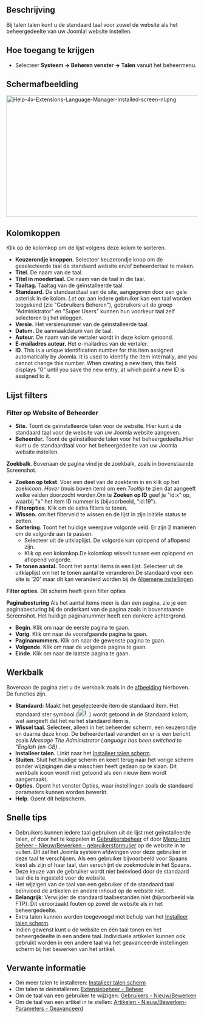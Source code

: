 <!-- Filename: Help4.x:Languages:_Installed / Display title: Talen: Geïnstalleerd -->

## Beschrijving

Bij talen talen kunt u de standaard taal voor zowel de website als het
beheergedeelte van uw Joomla! website instellen.

## Hoe toegang te krijgen

- Selecteer **Systeem → Beheren venster → Talen** vanuit het
  beheermenu.

## Schermafbeelding

<img
src="https://docs.joomla.org/images/thumb/e/e2/Help-4x-Extensions-Language-Manager-Installed-screen-nl.png/800px-Help-4x-Extensions-Language-Manager-Installed-screen-nl.png.jpeg"
decoding="async"
srcset="https://docs.joomla.org/images/e/e2/Help-4x-Extensions-Language-Manager-Installed-screen-nl.png 1.5x"
data-file-width="1145" data-file-height="457" width="800" height="319"
alt="Help-4x-Extensions-Language-Manager-Installed-screen-nl.png" />

## Kolomkoppen

Klik op de kolomkop om de lijst volgens deze kolom te sorteren.

- **Keuzerondje knoppen.** Selecteer keuzerondje knop om de
  geselecteerde taal de standaard website en/of beheerdertaal te maken.
- **Titel.** De naam van de taal.
- **Titel in moedertaal.** De naam van de taal in die taal.
- **Taaltag.** Taaltag van de geïnstalleerde taal.
- **Standaard.** De standaardtaal van de site, aangegeven door een gele
  asterisk in de kolom. *Let op*: aan iedere gebruiker kan een taal
  worden toegekend (zie "Gebruikers Beheren"), gebruikers uit de groep
  "Administrator" en "Super Users" kunnen hun voorkeur taal zelf
  selecteren bij het inloggen.
- **Versie.** Het versienummer van de geïnstalleerde taal.
- **Datum.** De aanmaakdatum van de taal.
- **Auteur.** De naam van de vertaler wordt in deze kolom getoond.
- **E-mailadres auteur.** Het e-mailadres van de vertaler.
- **ID**. This is a unique identification number for this item assigned
  automatically by Joomla. It is used to identify the item internally,
  and you cannot change this number. When creating a new item, this
  field displays "0" until you save the new entry, at which point a new
  ID is assigned to it.

## Lijst filters

### Filter op Website of Beheerder

- **Site.** Toont de geïnstalleerde talen voor de website. Hier kunt u
  de standaard taal voor de website van uw Joomla website aangeven.
- **Beheerder.** Toont de geïnstalleerde talen voor het
  beheergedeelte.Hier kunt u de standaardtaal voor het beheergedeelte
  van uw Joomla website instellen.

**Zoekbalk**. Bovenaan de pagina vind je de zoekbalk, zoals in
bovenstaande Screenshot.

- **Zoeken op tekst**. Voer een deel van de zoekterm in en klik op het
  zoekicoon. *Hover* (muis boven item) om een *Tooltip* te zien dat
  aangeeft welke velden doorzocht worden.Om te **Zoeken op ID** geef je
  "id:x" op, waarbij "x" het item ID nummer is (bijvoorbeeld, "id:19").
- **Filteropties**. Klik om de extra filters te tonen.
- **Wissen.** om het filterveld te wissen en de lijst in zijn initiële
  status te zetten.
- **Sortering**. Toont het huidige weergave volgorde veld. Er zijn 2
  manieren om de volgorde aan te passen:
  - Selecteer uit de uitklaplijst. De volgorde kan oplopend of aflopend
    zijn.
  - Klik op een kolomkop.De kolomkop wisselt tussen een oplopend en
    aflopend volgorde.
- **Te tonen aantal.** Toont het aantal items in een lijst. Selecteer
  uit de uitklaplijst om het te tonen aantal te veranderen.De standaard
  voor een site is '20' maar dit kan veranderd worden bij de [Algemene
  instellingen](https://docs.joomla.org/Help4.x:Site_Global_Configuration/nl#defaultlistlimit "Help4.x:Site Global Configuration/nl").

**Filter opties.** Dit scherm heeft geen filter opties

**Paginabesturing** Als het aantal items meer is dan een pagina, zie je
een paginabesturing bij de onderkant van de pagina zoals in bovenstaande
Screenshot. Het huidige paginanummer heeft een donkere
achtergrond.

- **Begin**. Klik om naar de eerste pagina te gaan.
- **Vorig**. Klik om naar de voorafgaande pagina te gaan.
- **Paginanummers**. Klik om naar de gewenste pagina te gaan.
- **Volgende**. Klik om naar de volgende pagina te gaan.
- **Einde**. Klik om naar de laatste pagina te gaan.

## Werkbalk

Bovenaan de pagina ziet u de werkbalk zoals in de
[afbeelding](#Schermafbeelding) hierboven. De functies zijn.

- **Standaard:** Maakt het geselecteerde item de standaard item. Het
  standaard ster symbool
  (<img src="https://docs.joomla.org/images/7/7e/Icon-16-default.png"
  decoding="async" data-file-width="30" data-file-height="20" width="30"
  height="20" alt="Icon-16-default.png" />) wordt getoond in de
  Standaard kolom, wat aangeeft dat het nu het standaard item is.
- **Wissel taal.** Selecteer, alleen in het beheerder scherm, een
  keuzerondje en daarna deze knop. De beheerdertaal verandert en er is
  een bericht zoals *Message The Administrator Language has been
  switched to "English (en-GB)* *.*
- **Installeer talen.** Linkt naar het [Installeer talen
  scherm](https://docs.joomla.org/Help4.x:Extensions_Extension_Manager_Languages/nl "Help4.x:Extensions Extension Manager Languages/nl").
- **Sluiten**. Sluit het huidige scherm en keert terug naar het vorige
  scherm zonder wijzigingen die u misschien heeft gedaan op te slaan.
  Dit werkbalk icoon wordt niet getoond als een nieuw item wordt
  aangemaakt.
- **Opties.** Opent het venster Opties, waar instellingen zoals de
  standaard parameters kunnen worden bewerkt.
- **Help**. Opent dit helpscherm.

## Snelle tips

- Gebruikers kunnen iedere taal gebruiken uit de lijst met
  geïnstalleerde talen, of door het te koppelen in
  [Gebruikersbeheer](https://docs.joomla.org/Help4.x:Users/nl "Help4.x:Users/nl")
  of door [Menu-item Beheer - Nieuw/Bewerken -
  gebruikersformulier](https://docs.joomla.org/Help4.x:Menu_Item:_New_Item/nl#User_Form_Layout "Help4.x:Menu Item: New Item/nl")
  op de website in te vullen. Dit zal het Joomla systeem afdwingen voor
  deze gebruiker in deze taal te verschijnen. Als een gebruiker
  bijvoorbeeld voor Spaans kiest als zijn of haar taal, dan verschijnt
  de zoekmodule in het Spaans.
- Deze keuze van de gebruiker wordt niet beïnvloed door de standaard
  taal die is ingesteld voor de website.
- Het wijzigen van de taal van een gebruiker of de standaard taal
  beïnvloed de artikelen en andere inhoud op de website niet.
- **Belangrijk**: Verwijder de standaard taalbestanden niet
  (bijvoorbeeld via FTP). Dit veroorzaakt fouten op zowel de website als
  in het beheergedeelte.
- Extra talen kunnen worden toegevoegd met behulp van het [Installeer
  talen
  scherm](https://docs.joomla.org/Help4.x:Extensions_Extension_Manager_Languages/nl "Help4.x:Extensions Extension Manager Languages/nl").
- Indien gewenst kunt u de website en één taal tonen en het
  beheergedeelte in een andere taal. Individuele artikelen kunnen ook
  gebruikt worden in een andere taal via het geavanceerde instellingen
  scherm bij het bewerken van het artikel.

## Verwante informatie

- Om meer talen te installeren: [Installeer talen
  scherm](https://docs.joomla.org/Help4.x:Extensions_Extension_Manager_Languages/nl "Help4.x:Extensions Extension Manager Languages/nl")
- Om talen te deïnstalleren: [Extensiebeheer -
  Beheer](https://docs.joomla.org/Help4.x:Extensions:_Manage/nl "Help4.x:Extensions: Manage/nl")
- Om de taal van een gebruiker te wijzigen: [Gebruikers -
  Nieuw/Bewerken](https://docs.joomla.org/Help4.x:Users:_Edit_Profile/nl "Help4.x:Users: Edit Profile/nl")
- Om de taal van een artikel in te stellen: [Artikelen - Nieuw/Bewerken-
  Parameters -
  Geavanceerd](https://docs.joomla.org/Help4.x:Articles:_Edit/nl#Parameters_-_Advancedl "Help4.x:Articles: Edit/nl")
